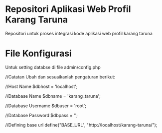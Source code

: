 # Repositori Aplikasi Web Profil Karang Taruna
Repositori untuk proses integrasi kode aplikasi web profil karang taruna

# File Konfigurasi
Untuk setting databse di file admin/config.php

//Catatan
Ubah dan sesuaikanlah pengaturan berikut:

//Host Name
$dbhost = 'localhost';

//Database Name
$dbname = 'karang_taruna';

//Database Username
$dbuser = 'root';

//Database Password
$dbpass = '';

//Defining base url
define("BASE_URL", "http://localhost/karang-taruna/");